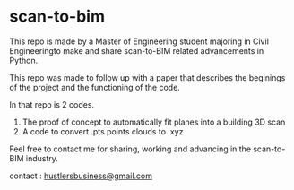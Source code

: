 # scan-to-bim

This repo is made by a Master of Engineering student majoring in Civil Engineeringto make and share scan-to-BIM related advancements in Python.

This repo was made to follow up with a paper that describes the beginings of the project and the functioning of the code.

In that repo is 2 codes. 
1. The proof of concept to automatically fit planes into a building 3D scan
2. A code to convert .pts points clouds to .xyz


Feel free to contact me for sharing, working and advancing in the scan-to-BIM industry.

contact : hustlersbusiness@gmail.com
